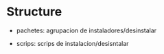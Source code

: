 # Structure

* pachetes: 
	agrupacion de instaladores/desinstalar

* scrips:
	scrips de instalacion/desisntalar

	
